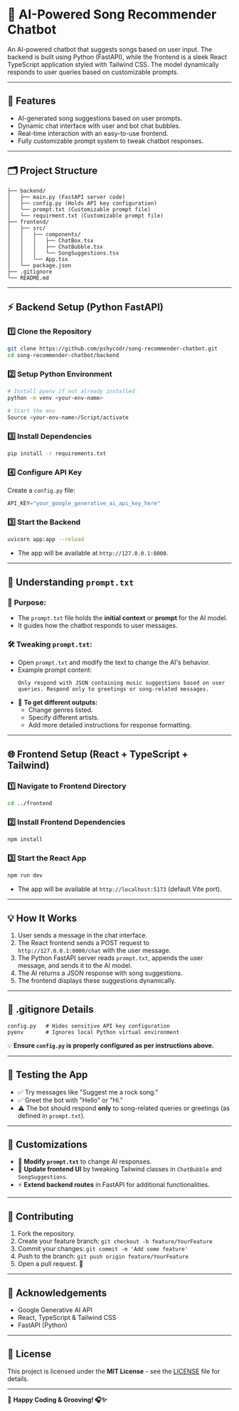 # 🎵 **AI-Powered Song Recommender Chatbot**

An AI-powered chatbot that suggests songs based on user input. The backend is built using Python (FastAPI), while the frontend is a sleek React TypeScript application styled with Tailwind CSS. The model dynamically responds to user queries based on customizable prompts.

---

## 🚀 **Features**
- AI-generated song suggestions based on user prompts.
- Dynamic chat interface with user and bot chat bubbles.
- Real-time interaction with an easy-to-use frontend.
- Fully customizable prompt system to tweak chatbot responses.

---

## 🗂️ **Project Structure**
```
├── backend/
│   ├── main.py (FastAPI server code)
│   ├── config.py (Holds API key configuration)
│   └── prompt.txt (Customizable prompt file)
│   └── requirment.txt (Customizable prompt file)
├── frontend/
│   ├── src/
│   │   ├── components/
│   │   │   ├── ChatBox.tsx
│   │   │   ├── ChatBubble.tsx
│   │   │   └── SongSuggestions.tsx
│   │   └── App.tsx
│   └── package.json
├── .gitignore
└── README.md
```

---

## ⚡ **Backend Setup (Python FastAPI)**

### 1️⃣ **Clone the Repository**
```bash
git clone https://github.com/pshycodr/song-recommender-chatbot.git
cd song-recommender-chatbot/backend
```

### 2️⃣ **Setup Python Environment**
```bash
# Install pyenv if not already installed
python -m venv <your-env-name>

# Start the env
Source <your-env-name>/Script/activate 
```

### 3️⃣ **Install Dependencies**
```bash
pip install -r requirements.txt
```

### 4️⃣ **Configure API Key**
Create a `config.py` file:
```python
API_KEY="your_google_generative_ai_api_key_here"
```
### 3️⃣ **Start the Backend**
```bash
uvicorn app:app --reload
```
- The app will be available at `http://127.0.0.1:8000`.

---

## 📝 **Understanding `prompt.txt`**

### 📄 **Purpose:**
- The `prompt.txt` file holds the **initial context** or **prompt** for the AI model.
- It guides how the chatbot responds to user messages.

### 🛠️ **Tweaking `prompt.txt`:**
- Open `prompt.txt` and modify the text to change the AI's behavior.
- Example prompt content:
  ```
  Only respond with JSON containing music suggestions based on user queries. Respond only to greetings or song-related messages.
  ```
- 🔄 **To get different outputs:**
  - Change genres listed.
  - Specify different artists.
  - Add more detailed instructions for response formatting.

---

## 🌐 **Frontend Setup (React + TypeScript + Tailwind)**

### 1️⃣ **Navigate to Frontend Directory**
```bash
cd ../frontend
```

### 2️⃣ **Install Frontend Dependencies**
```bash
npm install
```

### 3️⃣ **Start the React App**
```bash
npm run dev
```

- The app will be available at `http://localhost:5173` (default Vite port).

---

## 💡 **How It Works**
1. User sends a message in the chat interface.
2. The React frontend sends a POST request to `http://127.0.0.1:8000/chat` with the user message.
3. The Python FastAPI server reads `prompt.txt`, appends the user message, and sends it to the AI model.
4. The AI returns a JSON response with song suggestions.
5. The frontend displays these suggestions dynamically.

---

## 🚫 **.gitignore** Details
```
config.py   # Hides sensitive API key configuration
pyenv       # Ignores local Python virtual environment
```

💡 **Ensure `config.py` is properly configured as per instructions above.**

---

## 🧪 **Testing the App**
- ✅ Try messages like "Suggest me a rock song."
- ✅ Greet the bot with "Hello" or "Hi."
- ⚠️ The bot should respond **only** to song-related queries or greetings (as defined in `prompt.txt`).

---

## 🎨 **Customizations**
- 💬 **Modify `prompt.txt`** to change AI responses.
- 🎵 **Update frontend UI** by tweaking Tailwind classes in `ChatBubble` and `SongSuggestions`.
- ⚡ **Extend backend routes** in FastAPI for additional functionalities.

---

## 🎁 **Contributing**
1. Fork the repository.
2. Create your feature branch: `git checkout -b feature/YourFeature`
3. Commit your changes: `git commit -m 'Add some feature'`
4. Push to the branch: `git push origin feature/YourFeature`
5. Open a pull request. 🚀

---

## 🤝 **Acknowledgements**
- Google Generative AI API
- React, TypeScript & Tailwind CSS
- FastAPI (Python)

---

## 🌟 **License**
This project is licensed under the **MIT License** - see the [LICENSE](LICENSE) file for details.

---

🚀 **Happy Coding & Grooving! 🎧✨**

